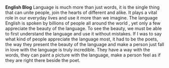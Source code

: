 <b><hx>English Blog</hx></b> 
Language is much more than just words, it is the single thing that can unite people, join the hearts of different and alike. It plays a vital role in our everyday lives and use it more than we imagine. The language English is spoken by billions of people all around the world , yet only a few appreciate the beauty of the language. To see the beauty, we must be able to first understand the language and use it without mistakes. If I was to say what kind of people appreciate the language most, it had to be the poets, the way they present the beauty of the language and make a person just fall in love with the language is truly incredible. They have a way with the words, they can paint a picture with the language, make a person feel as if they are right there beside the poet.
